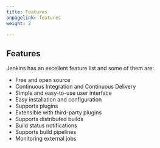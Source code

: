```yaml
---
title: Features
onpagelink: features
weight: 2

---
```


Features
--------

Jenkins has an excellent feature list and some of them are:

- Free and open source
- Continuous Integration and Continuous Delivery
- Simple and easy-to-use user interface
- Easy installation and configuration
- Supports plugins
- Extensible with third-party plugins
- Supports distributed builds
- Build status notifications
- Supports build pipelines
- Monitoring external jobs
 